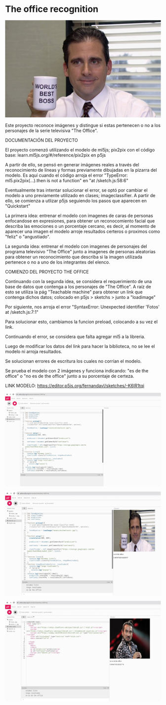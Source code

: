 # The office recognition
![alt](assets/michaelscott.jpg "foto michaelScott")

Este proyecto reconoce imágenes y distingue si estas pertenecen o no a los personajes de la serie televisiva "The Office".

DOCUMENTACIÓN DEL PROYECTO

El proyecto comenzó utilizando el modelo de ml5js; pix2pix con el código base: learn.ml5js.org/#/reference/pix2pix en p5js

A partir de ello, se pensó en generar imágenes reales a través del reconocimiento de líneas y formas previamente dibujadas en la pizarra del modelo. Es aquí cuando el código arroja el error "TypeError: ml5.pix2pix(...).then is not a function" en "at /sketch.js:58:6"

Eventualmente tras intentar solucionar el error, se optó por cambiar el modelo a uno previamente utilizado en clases; imageclassifier. A partir de ello, se comienza a utlizar p5js seguiendo los pasos que aparecen en "Quickstart"

La primera idea: entrenar el modelo con imagenes de caras de personas enfocandose en expresiones, para obtener un reconocomiento facial que describa las emociones o un porcentaje cercano, es decir, al momento de aparecer una imagen el modelo arroje resultados certeros o proximos como "feliz" o "angustiado".

La segunda idea: entrenar el modelo con imagenes de personajes del programa televisivo "The Office" junto a imagenes de personas aleatorias para obtener un reconocimiento que describa si la imagen utilizada pertenece o no a uno de los integrantes del elenco.

COMIENZO DEL PROYECTO THE OFFICE

Continuando con la segunda idea, se considera el requerimiento de una base de datos que contenga a los personajes de "The Office". A raíz de esto se utiliza la pág "Teachable machine" para obtener un link que contenga dichos datos; colocado en p5js > sketchs > junto a "loadimage"

Por siguiente, nos arroja el error "SyntaxError: Unexpected identifier 'Fotos' at /sketch.js:7:1"

Para solucionar esto, cambiamos la funcion preload, colocando a su vez el link.

Continuando el error, se considera que falta agregar ml5 a la libreria.

Luego de modificar los datos del link para hacer la biblioteca, no se lee el modelo ni arroja resultados.

Se solucionan errores de escritura los cuales no corrían el modelo.

Se prueba el modelo con 2 imágenes y funciona indicando: "es de the office" o "no es de the office" junto a su porcentaje de certeza.

LINK MODELO:
https://editor.p5js.org/fernandavl/sketches/-K6lR1tqi


![alt](assets/1.1.jpg "foto paso1")


![alt](assets/2.jpg "foto paso3")

![alt](assets/3.jpg "foto paso3")
